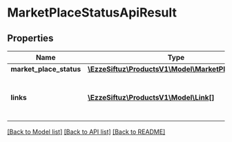 # MarketPlaceStatusApiResult

## Properties
Name | Type | Description | Notes
------------ | ------------- | ------------- | -------------
**market_place_status** | [**\EzzeSiftuz\ProductsV1\Model\MarketPlaceStatus[]**](MarketPlaceStatus.md) |  | [optional] 
**links** | [**\EzzeSiftuz\ProductsV1\Model\Link[]**](Link.md) | a list of links that can be used for pagination. | [optional] 

[[Back to Model list]](../../README.md#documentation-for-models) [[Back to API list]](../../README.md#documentation-for-api-endpoints) [[Back to README]](../../README.md)

